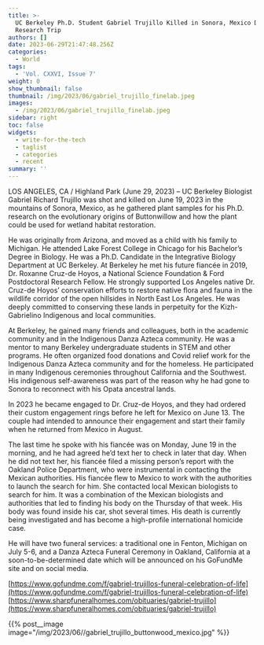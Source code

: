 ```yaml
---
title: >-
  UC Berkeley Ph.D. Student Gabriel Trujillo Killed in Sonora, Mexico During
  Research Trip
authors: []
date: 2023-06-29T21:47:48.256Z
categories:
  - World
tags:
  - 'Vol. CXXVI, Issue 7'
weight: 0
show_thumbnail: false
thumbnail: /img/2023/06/gabriel_trujillo_finelab.jpeg
images:
  - /img/2023/06/gabriel_trujillo_finelab.jpeg
sidebar: right
toc: false
widgets:
  - write-for-the-tech
  - taglist
  - categories
  - recent
summary: ''
---
```


LOS ANGELES, CA / Highland Park (June 29, 2023) – UC Berkeley Biologist Gabriel Richard Trujillo was shot and killed on June 19, 2023 in the mountains of Sonora, Mexico, as he gathered plant samples for his Ph.D. research on the evolutionary origins of Buttonwillow and how the plant could be used for wetland habitat restoration.

He was originally from Arizona, and moved as a child with his family to Michigan. He attended Lake Forest College in Chicago for his Bachelor’s Degree in Biology. He was a Ph.D. Candidate in the Integrative Biology Department at UC Berkeley. At Berkeley he met his future fiancée in 2019, Dr. Roxanne Cruz-de Hoyos, a National Science Foundation & Ford Postdoctoral Research Fellow. He strongly supported Los Angeles native Dr. Cruz-de Hoyos’ conservation efforts to restore native flora and fauna in the wildlife corridor of the open hillsides in North East Los Angeles. He was deeply committed to conserving these lands in perpetuity for the Kizh-Gabrielino Indigenous and local communities.

At Berkeley, he gained many friends and colleagues, both in the academic community and in the Indigenous Danza Azteca community. He was a mentor to many Berkeley undergraduate students in STEM and other programs. He often organized food donations and Covid relief work for the Indigenous Danza Azteca community and for the homeless. He participated in many Indigenous ceremonies throughout California and the Southwest. His indigenous self-awareness was part of the reason why he had gone to Sonora to reconnect with his Opata ancestral lands.

In 2023 he became engaged to Dr. Cruz-de Hoyos, and they had ordered their custom engagement rings before he left for Mexico on June 13. The couple had intended to announce their engagement and start their family when he returned from Mexico in August.

The last time he spoke with his fiancée was on Monday, June 19 in the morning, and he had agreed he’d text her to check in later that day. When he did not text her, his fiancée filed a missing person’s report with the Oakland Police Department, who were instrumental in contacting the Mexican authorities. His fiancée flew to Mexico to work with the authorities to launch the search for him. She contacted local Mexican biologists to search for him. It was a combination of the Mexican biologists and authorities that led to finding his body on the Thursday of that week. His body was found inside his car, shot several times. His death is currently being investigated and has become a high-profile international homicide case.

He will have two funeral services: a traditional one in Fenton, Michigan on July 5-6, and a Danza Azteca Funeral Ceremony in Oakland, California at a soon-to-be-determined date which will be announced on his GoFundMe site and on social media.

[https://www.gofundme.com/f/gabriel-trujillos-funeral-celebration-of-life](https://www.gofundme.com/f/gabriel-trujillos-funeral-celebration-of-life) [https://www.sharpfuneralhomes.com/obituaries/gabriel-trujillo](https://www.sharpfuneralhomes.com/obituaries/gabriel-trujillo)

{{% post__image image="/img/2023/06//gabriel_trujillo_buttonwood_mexico.jpg" %}}

